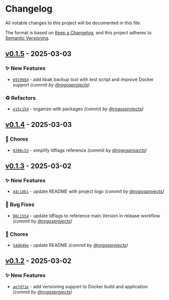 # Changelog
All notable changes to this project will be documented in this file.

The format is based on [Keep a Changelog](https://keepachangelog.com/en/1.0.0/),
and this project adheres to [Semantic Versioning](https://semver.org/spec/v2.0.0.html).

## [v0.1.5] - 2025-03-03
### :sparkles: New Features
- [`6919984`](https://github.com/rogosprojects/kbak/commit/69199846e9452f27693626caecd0687614e78c12) - add kbak backup tool with test script and improve Docker support *(commit by [@rogosprojects](https://github.com/rogosprojects))*

### :recycle: Refactors
- [`e15c154`](https://github.com/rogosprojects/kbak/commit/e15c15458885024f595f42dab1b56b7540a5ebbd) - organize with packages *(commit by [@rogosprojects](https://github.com/rogosprojects))*


## [v0.1.4] - 2025-03-03
### :wrench: Chores
- [`8390c53`](https://github.com/rogosprojects/kbak/commit/8390c5340d80c7f325cc60f9547a1f782e17ce61) - simplify ldflags reference *(commit by [@rogosprojects](https://github.com/rogosprojects))*


## [v0.1.3] - 2025-03-02
### :sparkles: New Features
- [`44c1db1`](https://github.com/rogosprojects/kbak/commit/44c1db15a24cf064e6dd6628b14941e2e25bb4e9) - update README with project logo *(commit by [@rogosprojects](https://github.com/rogosprojects))*

### :bug: Bug Fixes
- [`90c1554`](https://github.com/rogosprojects/kbak/commit/90c15546572821605efcbda1396d99559adf982d) - update ldflags to reference main.Version in release workflow *(commit by [@rogosprojects](https://github.com/rogosprojects))*

### :wrench: Chores
- [`54d649e`](https://github.com/rogosprojects/kbak/commit/54d649eb72785df4db488b2265ab41108d980547) - update README *(commit by [@rogosprojects](https://github.com/rogosprojects))*


## [v0.1.2] - 2025-03-02
### :sparkles: New Features
- [`ae7d71e`](https://github.com/rogosprojects/kbak/commit/ae7d71e70b08dd0a505c16e1b00d0be9596de6da) - add versioning support to Docker build and application *(commit by [@rogosprojects](https://github.com/rogosprojects))*

[v0.1.2]: https://github.com/rogosprojects/kbak/compare/v0.1.1...v0.1.2
[v0.1.3]: https://github.com/rogosprojects/kbak/compare/v0.1.2...v0.1.3
[v0.1.4]: https://github.com/rogosprojects/kbak/compare/v0.1.3...v0.1.4
[v0.1.5]: https://github.com/rogosprojects/kbak/compare/v0.1.4...v0.1.5
